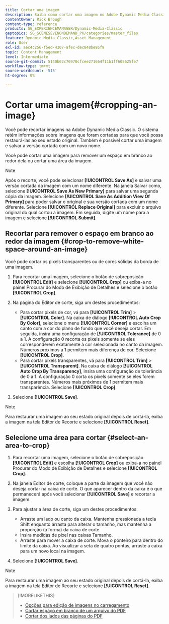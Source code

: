 ```yaml
---
title: Cortar uma imagem
description: Saiba como cortar uma imagem no Adobe Dynamic Media Classic.
contentOwner: Rick Brough
content-type: reference
products: SG_EXPERIENCEMANAGER/Dynamic-Media-Classic
geptopics: SG_SCENESEVENONDEMAND_PK/categories/master_files
feature: Dynamic Media Classic,Asset Management
role: User
exl-id: aec4c256-f5ed-4307-afec-dec848be95f9
topic: Content Management
level: Intermediate
source-git-commit: 5140b62c76970cfcee271664f11b1ff605625fe7
workflow-type: tm+mt
source-wordcount: '515'
ht-degree: 0%

---
```


# Cortar uma imagem{#cropping-an-image}

Você pode recortar imagens na Adobe Dynamic Media Classic. O sistema retém informações sobre imagens que foram cortadas para que você possa restaurá-las ao seu estado original. Também é possível cortar uma imagem e salvar a versão cortada com um novo nome.

Você pode cortar uma imagem para remover um espaço em branco ao redor dela ou cortar uma área da imagem.

>[!NOTE]
>
>Após o recorte, você pode selecionar **[!UICONTROL Save As]** e salvar uma versão cortada da imagem com um nome diferente. Na janela Salvar como, selecione **[!UICONTROL Save As New Primary]** para salvar uma segunda cópia da imagem. Selecione **[!UICONTROL Save As Addition View Of Primary]** para poder salvar o original e sua versão cortada com um nome diferente. Selecione **[!UICONTROL Replace Original]** para excluir o arquivo original do qual cortou a imagem. Em seguida, digite um nome para a imagem e selecione **[!UICONTROL Submit]**.

## Recortar para remover o espaço em branco ao redor da imagem {#crop-to-remove-white-space-around-an-image}

Você pode cortar os pixels transparentes ou de cores sólidas da borda de uma imagem.

1. Para recortar uma imagem, selecione o botão de sobreposição **[!UICONTROL Edit]** e selecione **[!UICONTROL Crop]** ou exiba-a no painel Procurar do Modo de Exibição de Detalhes e selecione o botão **[!UICONTROL Crop]**.
1. Na página do Editor de corte, siga um destes procedimentos:

   * Para cortar pixels de cor, vá para **[!UICONTROL Trim]** > **[!UICONTROL Color]**. Na caixa de diálogo **[!UICONTROL Auto Crop By Color]**, selecione o menu **[!UICONTROL Corner]** e escolha um canto com a cor do plano de fundo que você deseja cortar. Em seguida, insira uma configuração de **[!UICONTROL Tolerance]** de 0 a 1. A configuração 0 recorta os pixels somente se eles corresponderem exatamente à cor selecionada no canto da imagem. Números próximos a 1 permitem mais diferença de cor. Selecione **[!UICONTROL Crop]**.
   * Para cortar pixels transparentes, vá para **[!UICONTROL Trim]** > **[!UICONTROL Transparent]**. Na caixa de diálogo **[!UICONTROL Auto Crop By Transparency]**, insira uma configuração de tolerância de 0 a 1. A configuração 0 corta os pixels somente se eles forem transparentes. Números mais próximos de 1 permitem mais transparência. Selecione **[!UICONTROL Crop]**.

1. Selecione **[!UICONTROL Save]**.

>[!NOTE]
>
>Para restaurar uma imagem ao seu estado original depois de cortá-la, exiba a imagem na tela Editor de Recorte e selecione **[!UICONTROL Reset]**.

## Selecione uma área para cortar {#select-an-area-to-crop}

1. Para recortar uma imagem, selecione o botão de sobreposição **[!UICONTROL Edit]** e escolha **[!UICONTROL Crop]** ou exiba-a no painel Procurar do Modo de Exibição de Detalhes e selecione **[!UICONTROL Crop]**.

1. Na janela Editor de corte, coloque a parte da imagem que você não deseja cortar na caixa de corte. O que aparecer dentro da caixa é o que permanecerá após você selecionar **[!UICONTROL Save]** e recortar a imagem.
1. Para ajustar a área de corte, siga um destes procedimentos:

   * Arraste um lado ou canto da caixa. Mantenha pressionada a tecla Shift enquanto arrasta para alterar o tamanho, mas mantenha a proporção (a forma) da caixa de corte.
   * Insira medidas de pixel nas caixas Tamanho.
   * Arraste para mover a caixa de corte. Mova o ponteiro para dentro do limite da caixa. Ao visualizar a seta de quatro pontas, arraste a caixa para um novo local na imagem.

1. Selecione **[!UICONTROL Save]**.

>[!NOTE]
>
>Para restaurar uma imagem ao seu estado original depois de cortá-la, exiba a imagem na tela Editor de Recorte e selecione **[!UICONTROL Reset]**.

>[!MORELIKETHIS]
>
>* [Opções para edição de imagens no carregamento](image-editing-options-upload.md#image-editing-options-at-upload)
>* [Cortar espaço em branco de um arquivo do PDF](pdfs.md#cropping_white_space_from_a_pdf_file)
>* [Cortar dos lados das páginas do PDF](pdfs.md#cropping_from_the_sides_of_pdf_pages)
